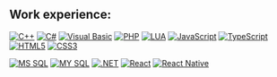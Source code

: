 ## Work experience:

[![C++](https://img.shields.io/badge/C%2B%2B-CCC?style=for-the-badge&logoColor=%23CCC&labelColor=%23333&logo=cplusplus)](#work-experience)
[![C#](https://img.shields.io/badge/C%23-CCC?style=for-the-badge&logoColor=%23CCC&labelColor=%23333&logo=csharp)](#work-experience)
[![Visual Basic](https://img.shields.io/badge/Visual_Basic-CCC?style=for-the-badge&logoColor=%23CCC&labelColor=%23333&logo=visualbasic)](#work-experience)
[![PHP](https://img.shields.io/badge/PHP-CCC?style=for-the-badge&logoColor=%23CCC&labelColor=%23333&logo=php)](#work-experience)
[![LUA](https://img.shields.io/badge/LUA-CCC?style=for-the-badge&logoColor=%23CCC&labelColor=%23333&logo=lua)](#work-experience)
[![JavaScript](https://img.shields.io/badge/JavaScript-CCC?style=for-the-badge&logoColor=%23CCC&labelColor=%23333&logo=javascript)](#work-experience)
[![TypeScript](https://img.shields.io/badge/TypeScript-CCC?style=for-the-badge&logoColor=%23CCC&labelColor=%23333&logo=typescript)](#work-experience)
[![HTML5](https://img.shields.io/badge/HTML5-CCC?style=for-the-badge&logoColor=%23CCC&labelColor=%23333&logo=html5)](#work-experience)
[![CSS3](https://img.shields.io/badge/CSS3-CCC?style=for-the-badge&logoColor=%23CCC&labelColor=%23333&logo=css3)](#work-experience)

[![MS SQL](https://img.shields.io/badge/MS_SQL-CCC?style=for-the-badge&logoColor=%23CCC&labelColor=%23333&logo=microsoftsqlserver)](#work-experience)
[![MY SQL](https://img.shields.io/badge/MY_SQL-CCC?style=for-the-badge&logoColor=%23CCC&labelColor=%23333&logo=mysql)](#work-experience)
[![.NET](https://img.shields.io/badge/.NET-CCC?style=for-the-badge&logoColor=%23CCC&labelColor=%23333&logo=dotnet)](#work-experience)
[![React](https://img.shields.io/badge/React-CCC?style=for-the-badge&logoColor=%23CCC&labelColor=%23333&logo=react)](#work-experience)
[![React Native](https://img.shields.io/badge/React_Native-CCC?style=for-the-badge&logoColor=%23CCC&labelColor=%23333&logo=react)](#work-experience)
